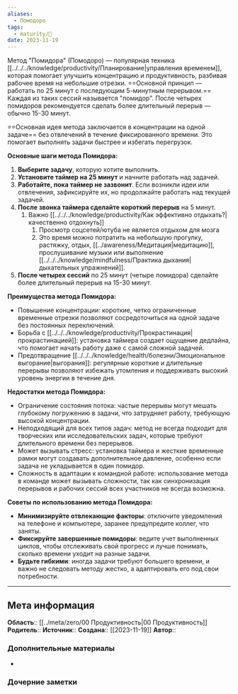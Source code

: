 ```yaml
---
aliases:
  - Помодоро
tags:
  - maturity/🌱
date: 2023-11-19
---
```

Метод "Помидора" (Помодоро) — популярная техника [[../../../knowledge/productivity/Планирование|управления временем]], которая помогает улучшить концентрацию и продуктивность, разбивая рабочее время на небольшие отрезки. ==Основной принцип — работать по 25 минут с последующим 5-минутным перерывом.== Каждая из таких сессий называется "помидор". После четырех помидоров рекомендуется сделать более длительный перерыв — обычно 15-30 минут.

==Основная идея метода заключается в концентрации на одной задаче== без отвлечений в течение фиксированного времени. Это помогает выполнять задачи быстрее и избегать перегрузок.

**Основные шаги метода Помидора:**
1. **Выберите задачу**, которую хотите выполнить.
2. **Установите таймер на 25 минут** и начните работать над задачей.
3. **Работайте, пока таймер не зазвонит**. Если возникли идеи или отвлечения, зафиксируйте их, но продолжайте работать над текущей задачей.
4. **После звонка таймера сделайте короткий перерыв** на 5 минут. 
	1. Важно [[../../../knowledge/productivity/Как эффективно отдыхать?|качественно отдохнуть]]
		1. Просмотр соцсетей/ютуба не является отдыхом для мозга
		2. Это время можно потратить на небольшую прогулку, растяжку, отдых, [[../awareness/Медитация|медитацию]], прослушивание музыки или выполнение [[../../../knowledge/mindfulness/Практика дыхания|дыхательных упражнений]].
5. **После четырех сессий** по 25 минут (четыре помидора) сделайте более длительный перерыв на 15-30 минут.

**Преимущества метода Помидора:**
- Повышение концентрации: короткие, четко ограниченные временные отрезки позволяют сосредоточиться на одной задаче без постоянных переключений.
- Борьба с [[../../../knowledge/productivity/Прокрастинация|прокрастинацией]]: установка таймера создает ощущение дедлайна, что помогает начать работу даже с самой сложной задачей.
- Предотвращение [[../../../knowledge/health/болезни/Эмоциональное выгорание|выгорания]]: регулярные короткие и длительные перерывы позволяют избежать утомления и поддерживать высокий уровень энергии в течение дня.

**Недостатки метода Помидора:**
- Ограничение состояния потока: частые перерывы могут мешать глубокому погружению в задачи, что затрудняет работу, требующую высокой концентрации.
- Неподходящий для всех типов задач: метод не всегда подходит для творческих или исследовательских задач, которые требуют длительного времени без перерывов.
- Может вызывать стресс: установка таймера и жесткие временные рамки могут создавать дополнительное давление, особенно если задача не укладывается в один помидор.
- Сложность в адаптации к командной работе: использование метода в команде может вызывать сложности, так как синхронизация перерывов и рабочих сессий всех участников не всегда возможна.

**Советы по использованию метода Помидора:**
- **Минимизируйте отвлекающие факторы**: отключите уведомления на телефоне и компьютере, заранее предупредите коллег, что заняты.
- **Фиксируйте завершенные помидоры**: ведите учет выполненных циклов, чтобы отслеживать свой прогресс и лучше понимать, сколько времени уходит на разные задачи.
- **Будьте гибкими**: иногда задачи требуют большего времени, и важно не следовать методу жестко, а адаптировать его под свои потребности.
***
## Мета информация
**Область**:: [[../meta/zero/00 Продуктивность|00 Продуктивность]]
**Родитель**:: 
**Источник**:: 
**Создана**:: [[2023-11-19]]
**Автор**:: 
### Дополнительные материалы
- 

### Дочерние заметки
<!-- QueryToSerialize: LIST FROM [[]] WHERE contains(Родитель, this.file.link) or contains(parents, this.file.link) -->

